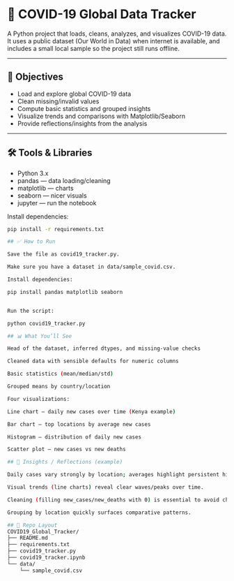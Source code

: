 # 🦠 COVID-19 Global Data Tracker

A Python project that loads, cleans, analyzes, and visualizes COVID-19 data.  
It uses a public dataset (Our World in Data) when internet is available, and includes a small local sample so the project still runs offline.

---

## 🎯 Objectives
- Load and explore global COVID-19 data
- Clean missing/invalid values
- Compute basic statistics and grouped insights
- Visualize trends and comparisons with Matplotlib/Seaborn
- Provide reflections/insights from the analysis

---

## 🛠️ Tools & Libraries
- Python 3.x
- pandas — data loading/cleaning
- matplotlib — charts
- seaborn — nicer visuals
- jupyter — run the notebook

Install dependencies:
```bash
pip install -r requirements.txt

## ✅ How to Run

Save the file as covid19_tracker.py.

Make sure you have a dataset in data/sample_covid.csv.

Install dependencies:

pip install pandas matplotlib seaborn


Run the script:

python covid19_tracker.py

## 📊 What You’ll See

Head of the dataset, inferred dtypes, and missing-value checks

Cleaned data with sensible defaults for numeric columns

Basic statistics (mean/median/std)

Grouped means by country/location

Four visualizations:

Line chart — daily new cases over time (Kenya example)

Bar chart — top locations by average new cases

Histogram — distribution of daily new cases

Scatter plot — new cases vs new deaths

## 📌 Insights / Reflections (example)

Daily cases vary strongly by location; averages highlight persistent high-case regions.

Visual trends (line charts) reveal clear waves/peaks over time.

Cleaning (filling new_cases/new_deaths with 0) is essential to avoid chart distortions.

Grouping by location quickly surfaces comparative patterns.

## 📂 Repo Layout
COVID19_Global_Tracker/
├── README.md
├── requirements.txt
├── covid19_tracker.py
├── covid19_tracker.ipynb
└── data/
    └── sample_covid.csv
